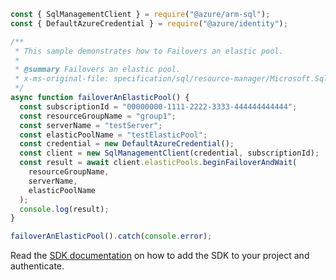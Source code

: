 ```javascript
const { SqlManagementClient } = require("@azure/arm-sql");
const { DefaultAzureCredential } = require("@azure/identity");

/**
 * This sample demonstrates how to Failovers an elastic pool.
 *
 * @summary Failovers an elastic pool.
 * x-ms-original-file: specification/sql/resource-manager/Microsoft.Sql/preview/2020-11-01-preview/examples/FailoverElasticPool.json
 */
async function failoverAnElasticPool() {
  const subscriptionId = "00000000-1111-2222-3333-444444444444";
  const resourceGroupName = "group1";
  const serverName = "testServer";
  const elasticPoolName = "testElasticPool";
  const credential = new DefaultAzureCredential();
  const client = new SqlManagementClient(credential, subscriptionId);
  const result = await client.elasticPools.beginFailoverAndWait(
    resourceGroupName,
    serverName,
    elasticPoolName
  );
  console.log(result);
}

failoverAnElasticPool().catch(console.error);
```

Read the [SDK documentation](https://github.com/Azure/azure-sdk-for-js/blob/%40azure%2Farm-sql_9.0.1/sdk/sql/arm-sql/README.md) on how to add the SDK to your project and authenticate.
